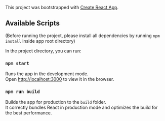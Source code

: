 This project was bootstrapped with [Create React App](https://github.com/facebook/create-react-app).

## Available Scripts
(Before running the project, please install all dependencies
by running `npm install` inside app root directory)

In the project directory, you can run:

### `npm start`

Runs the app in the development mode.<br>
Open [http://localhost:3000](http://localhost:3000) to view it in the browser.

### `npm run build`

Builds the app for production to the `build` folder.<br>
It correctly bundles React in production mode and optimizes the build for the best performance.
